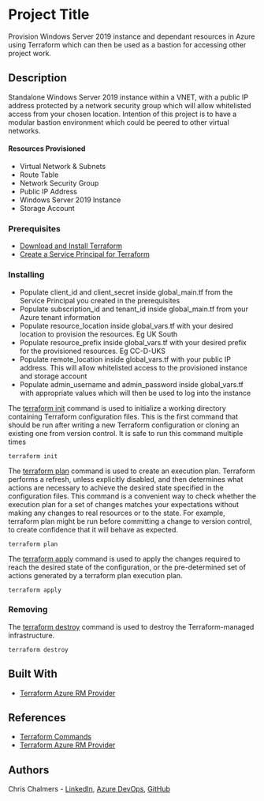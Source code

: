 # Project Title

Provision Windows Server 2019 instance and dependant resources in Azure using Terraform which can then be used as a bastion for accessing other project work. 

## Description

Standalone Windows Server 2019 instance within a VNET, with a public IP address protected by a network security group which will allow whitelisted access from your chosen location. Intention of this project is to have a modular bastion environment which could be peered to other virtual networks.

#### Resources Provisioned

* Virtual Network & Subnets
* Route Table
* Network Security Group
* Public IP Address
* Windows Server 2019 Instance
* Storage Account

### Prerequisites

* [Download and Install Terraform](https://www.terraform.io/downloads.html)
* [Create a Service Principal for Terraform](https://www.terraform.io/docs/providers/azurerm/guides/service_principal_client_secret.html#creating-a-service-principal)

### Installing

* Populate client_id and client_secret inside global_main.tf from the Service Principal you created in the prerequisites
* Populate subscription_id and tenant_id inside global_main.tf from your Azure tenant information
* Populate resource_location inside global_vars.tf with your desired location to provision the resources. Eg UK South
* Populate resource_prefix inside global_vars.tf with your desired prefix for the provisioned resources. Eg CC-D-UKS
* Populate remote_location inside global_vars.tf with your public IP address. This will allow whitelisted access to the provisioned instance and storage account
* Populate admin_username and admin_password inside global_vars.tf with appropriate values which will then be used to log into the instance

The [terraform init](https://www.terraform.io/docs/commands/init.html)  command is used to initialize a working directory containing Terraform configuration files. This is the first command that should be run after writing a new Terraform configuration or cloning an existing one from version control. It is safe to run this command multiple times

```
terraform init
```

The [terraform plan](https://www.terraform.io/docs/commands/plan.html) command is used to create an execution plan. Terraform performs a refresh, unless explicitly disabled, and then determines what actions are necessary to achieve the desired state specified in the configuration files. This command is a convenient way to check whether the execution plan for a set of changes matches your expectations without making any changes to real resources or to the state. For example, terraform plan might be run before committing a change to version control, to create confidence that it will behave as expected.

```
terraform plan
```

The [terraform apply](https://www.terraform.io/docs/commands/apply.html) command is used to apply the changes required to reach the desired state of the configuration, or the pre-determined set of actions generated by a terraform plan execution plan.

```
terraform apply
```

### Removing

The [terraform destroy](https://www.terraform.io/docs/commands/destroy.html) command is used to destroy the Terraform-managed infrastructure.

```
terraform destroy
```

## Built With

* [Terraform Azure RM Provider](https://www.terraform.io/docs/providers/azurerm/index.html)

## References

* [Terraform Commands](https://www.terraform.io/docs/commands/index.html)
* [Terraform Azure RM Provider](https://www.terraform.io/docs/providers/azurerm/index.html)

## Authors

Chris Chalmers - [LinkedIn](https://uk.linkedin.com/in/chris-chalmers), [Azure DevOps](https://dev.azure.com/cbchalmers/Personal%20Development), [GitHub](https://github.com/cbchalmers)